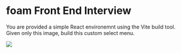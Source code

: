 # foam Front End Interview

You are provided a simple React environemnt using the Vite build tool. Given only this image, build this custom select menu.

![](https://i.ibb.co/gZh84Fzf/Screenshot-2025-05-30-at-10-44-50-AM.png)
